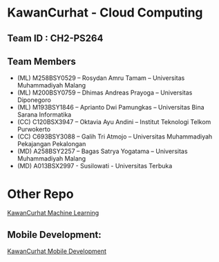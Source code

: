 # KawanCurhat - Cloud Computing
## Team ID : CH2-PS264

## Team Members
* (ML) M258BSY0529 – Rosydan Amru Tamam – Universitas Muhammadiyah Malang
* (ML) M200BSY0759 – Dhimas Andreas Prayoga – Universitas Diponegoro
* (ML) M193BSY1846 – Aprianto Dwi Pamungkas – Universitas Bina Sarana Informatika
* (CC) C120BSX3947 – Oktavia Ayu Andini – Institut Teknologi Telkom Purwokerto
* (CC) C693BSY3088 – Galih Tri Atmojo – Universitas Muhammadiyah Pekajangan Pekalongan
* (MD) A258BSY2257 – Bagas Satrya Yogatama – Universitas Muhammadiyah Malang
* (MD) A013BSX2997 - Susilowati - Universitas Terbuka

# Other Repo
[KawanCurhat Machine Learning](https://github.com/KawanCurhat/MachineLearning)
## Mobile Development:
[KawanCurhat Mobile Development](https://github.com/KawanCurhat/MobileDevelopment)

